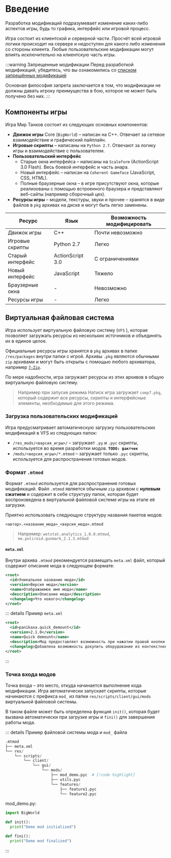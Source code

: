 # Введение

Разработка модификаций подразумевает изменение каких-либо аспектов игры, будь то графика, интерфейс или игровой процесс.

Игра состоит из клиентской и серверной части. Просчёт всей игровой логики происходит на сервере и недоступен для какого либо изменения со стороны клиента. Любые пользовательские модификации могут влиять исключительно на клиентскую часть игры.

:::warning Запрещенные модификации
Перед разработкой модификаций, убедитесь, что вы ознакомились со [списком запрещённых модификаций](https://tanki.su/ru/content/guide/ban/nonusefulmods)

Основная философия запрета заключается в том, что модификации не должны давать игроку преимущества в бою, которое не может быть получено без них.
:::

## Компоненты игры
Игра Мир Танков состоит из следующих основных компонентов:
- **Движок игры** Core (`BigWorld`) –  написан на C++. Отвечает за сетевое взаимодействие и графический пайплайн.
- **Игровые скрипты** – написаны на `Python 2.7`. Отвечают за логику игры и взаимодействие с пользователем.
- **Пользовательский интерфейс**
  - Старые окна интерфейса – написаны на `Scaleform` (ActionScript 3.0 Flash). Весь боевой интерфейс и часть анара.
  - Новый интерфейс – написан на `Coherent Gameface` (JavaScript, CSS, HTML).
  - Полные браузерные окна – в игре присутствуют окна, которые реализованы с помощью встроенного браузера и представляют веб-сайты (например сборочный цех).
- **Ресурсы игры** – модели, текстуры, звуки и прочее – хранятся в виде файлов в `pkg` архивах на диске и могут быть легко заменены.

| Ресурс           | Язык             | Возможность модифицировать |
| ---------------- | ---------------- | -------------------------- |
| Движок игры      | C++              | Почти невозможно           |
| Игровые скрипты  | Python 2.7       | Легко                      |
| Старый интерфейс | ActionScript 3.0 | С ограничениями            |
| Новый интерфейс  | JavaScript       | Тяжело                     |
| Браузерные окна  | -                | Невозможно                 |
| Ресурсы игры     | -                | Легко                      |


## Виртуальная файловая система

Игра использует виртуальную файловую систему (`VFS` ), которая позволяет загружать ресурсы из нескольких источников и объединять их в единое целое.

Официальные ресурсы игры хранятся в `pkg` архивах в папке `/res/packages` внутри папки с игрой. Архивы `.pkg` являются обычными `zip` архивами и могут быть открыты с помощью любого архиватора, например [`7-Zip`](https://www.7-zip.org).

По мере надобности, игра загружает ресурсы из этих архивов в общую виртуальную файловую систему.

> Например при запуске режима Натиск игра загружает `comp7.pkg`, который содержит все ресурсы, скрипты и интерфейсные элементы, необходимые для этого режима.

### Загрузка пользовательских модификаций

Игра предусматривает автоматическую загрузку пользовательских модификаций в VFS из следующих папок:
- `/res_mods/<версия_игры>/` – загружает `.py` и `.pyc` скрипты, используется во время разработки модов. **`TODO: фактчек`**
- `/mods/<версия_игры>/*.mtmod` – загружает только `.pyc` скрипты, используется для распространения готовых модов.


### Формат `.mtmod`

Формат `.mtmod` используется для распространения готовых модификаций. Файл `.mtmod` является обычным `zip` архивом с **нулевым сжатием** и содержит в себе структуру папок, которая будет воспроизведена в виртуальной файловой системе игры на этапе её загрузки.

Приятно использовать следующую структуру названия пакетов модов:
```
<автор>.<название_мода>_<версия_мода>.mtmod
```

> Например: `wotstat.analytics_1.0.0.mtmod`, `me.poliroid.gunmark_2.1.3.mtmod`

#### `meta.xml`
Внутри архива `.mtmod` рекомендуется размещать `meta.xml` файл, который содержит описание мода в следующем формате:
```xml
<root>
  <id>Уникальное название мода</id>
  <version>Версия мода</version>
  <name>Отображаемое имя мода</name>
  <description>Описание мода</description>
  <changelog>Что нового</changelog>
</root>
```

::: details Пример `meta.xml`
```xml
<root>
  <id>panikaxa.quick_demount</id>
  <version>2.1.0</version>
  <name>Quick demount</name>
  <description>Мод предоставляет возможность при нажатии правой кнопки мыши на слоте оборудования выбрать из контекстного меню танк, на котором установлено данное оборудование и автоматически демонтировать его с выбранного танка.</description>
  <changelog>Добавлена возможность докупить оборудование из контекстного меню.</changelog>
</root>
```
:::

### Точка входа модов

Точка входа – это место, откуда начинается выполнение кода модификации. Игра автоматически запускает скрипты, которые начинаются с префикса `mod_` из папки `res/scripts/client/gui/mods` виртуальной файловой системы.

В таком файле может быть определена функция `init()`, которая будет вызвана автоматически при загрузке игры и `fini()` для завершения работы мода.

::: details Пример файловой системы мода и `mod_` файла
```python
.mtmod
├── meta.xml
└── res/
    └── scripts/
        └── client/
            └── gui/
                └── mods/
                    ├── mod_demo.pyc  # [!code highlight]
                    ├── utils.pyc
                    └── features/
                        ├── feature1.pyc
                        └── feature2.pyc
```

mod_demo.py:
```python
import BigWorld

def init():
  print("Demo mod initialized")

def fini():
  print("Demo mod finalized")
```
:::
